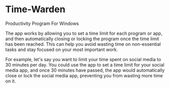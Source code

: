 # Time-Warden
Productivity Program For Windows

The app works by allowing you to set a time limit for each program or app, 
and then automatically closing or locking the program once the time limit 
has been reached. This can help you avoid wasting time on non-essential 
tasks and stay focused on your most important work.



For example, let's say you want to limit your time spent on social media to 30 minutes per day. You could use the app to set a time limit for your social media app, and once 30 minutes have passed, the app would automatically close or lock the social media app, preventing you from wasting more time on it.
